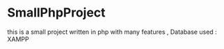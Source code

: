 # SmallPhpProject
this is a small project written in php  with many features , Database used : XAMPP 
